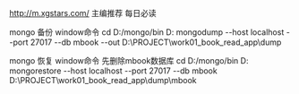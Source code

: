 http://m.xgstars.com/
主编推荐
每日必读

mongo 备份 window命令
cd D:/mongo/bin
D:
mongodump --host localhost --port 27017 --db mbook --out D:\PROJECT\work01_book_read_app\dump

mongo 恢复 window命令
先删除mbook数据库
cd D:/mongo/bin
D:
mongorestore --host localhost --port 27017 --db mbook D:\PROJECT\work01_book_read_app\dump\mbook
